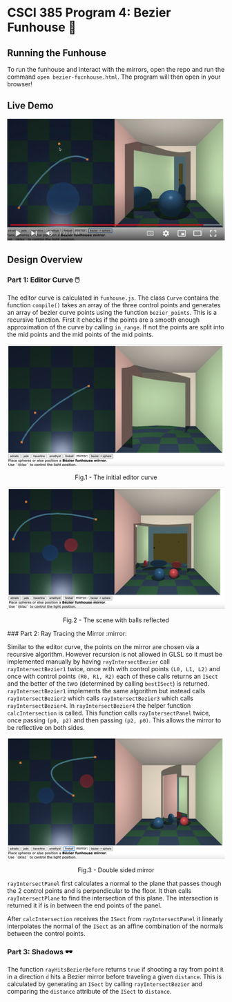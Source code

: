 # CSCI 385 Program 4: Bezier Funhouse :clown_face:

## Running the Funhouse

To run the funhouse and interact with the mirrors, open the repo and run the command `open bezier-fucnhouse.html`. The program will then open in your browser!

## Live Demo

[![Watch the video](./images/thumbnail.png)](https://youtu.be/PA2cEEQzDbM)

## Design Overview

### Part 1: Editor Curve :computer_mouse:

The editor curve is calculated in `funhouse.js`. The class `Curve` contains the function `compile()` takes an array of the three control points and generates an array of bezier curve points using the function `bezier_points`. This is a recursive function. First it checks if the points are a smooth enough approximation of the curve by calling `in_range`. If not the points are split into the mid points and the mid points of the mid points.


![Initial Curve](./images/initial.png)
</p>
<p align = "center">
Fig.1 - The initial editor curve
</p>

![Initial Curve](./images/withballs.png)
</p>
<p align = "center">
Fig.2 - The scene with balls reflected
</p>
### Part 2: Ray Tracing the Mirror :mirror:

Similar to the editor curve, the points on the mirror are chosen via a recursive algorithm. However recursion is not allowed in GLSL so it must be implemented manually by having `rayIntersectBezier` call `rayIntersectBezier1` twice, once with with control points `(L0, L1, L2)` and once with control points `(R0, R1, R2)` each of these calls returns an `ISect` and the better of the two (determined by calling `bestISect`) is returned. `rayIntersectBezier1` implements the same algorithm but instead calls `rayIntersectBezier2` which calls `rayIntersectBezier3` which calls `rayIntersectBezier4`. In `rayIntersectBezier4` the helper function `calcIntersection` is called. This function calls `rayIntersectPanel` twice, once passing `(p0, p2)` and then passing `(p2, p0)`. This allows the mirror to be reflective on both sides.

![Double Sided](./images/doublesided.png)
</p>
<p align = "center">
Fig.3 - Double sided mirror
</p>

`rayIntersectPanel` first calculates a normal to the plane that passes though the 2 control points and is perpendicular to the floor. It then calls `rayIntersectPlane` to find the intersection of this plane. The intersection is returned it if is in between the end points of the panel.

After `calcIntersection` receives the `ISect` from `rayIntersectPanel` it linearly interpolates the normal of the `ISect` as an affine combination of the normals between the control points.


### Part 3: Shadows :dark_sunglasses:

The function `rayHitsBezierBefore` returns `true` if shooting a ray from point `R` in a direction `d` hits a Bezier mirror before traveling a given `distance`. This is calculated by generating an `ISect` by calling `rayIntersectBezier` and comparing the `distance` attribute of the `ISect` to `distance`.